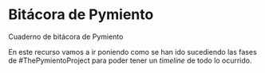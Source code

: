 # Bitácora de Pymiento
Cuaderno de bitácora de Pymiento

En este recurso vamos a ir poniendo como se han ido sucediendo las fases de #ThePymientoProject para poder tener un _timeline_ de todo lo ocurrido.
